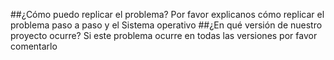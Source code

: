 ##¿Cómo puedo replicar el problema?
Por favor explicanos cómo replicar el problema paso a paso y el Sistema operativo
##¿En qué versión de nuestro proyecto ocurre?
Si este problema ocurre en todas las versiones por favor comentarlo
